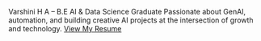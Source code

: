 Varshini H A –  B.E AI & Data Science Graduate
Passionate about GenAI, automation, and building creative AI projects at the intersection of growth and technology.
[View My Resume](https://github.com/Varshini287/resume/blob/main/Varshini_Resume.pdf)
